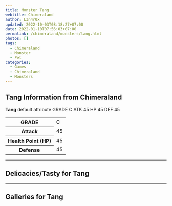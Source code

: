 ```yaml
---
title: Monster Tang
webtitle: Chimeraland
author: L3n4r0x
updated: 2022-10-03T08:18:27+07:00
date: 2022-01-10T07:56:03+07:00
permalink: /chimeraland/monsters/tang.html
photos: []
tags:
  - Chimeraland
  - Monster
  - Pet
categories:
  - Games
  - Chimeraland
  - Monsters
---
```


<section id="bootstrap-wrapper"><link rel="stylesheet" href="https://rawcdn.githack.com/dimaslanjaka/Web-Manajemen/0c3b5aa1813bd4abcd2c11bf3e37928b15c28664/css/bootstrap-5-3-0-alpha3-wrapper.css"/><h2>Tang Information from Chimeraland</h2><p><b>Tang</b> default attribute GRADE C ATK 45 HP 45 DEF 45<table><tr><th>GRADE</th><td>C</td></tr><tr><th>Attack</th><td>45</td></tr><tr><th>Health Point (HP)</th><td>45</td></tr><tr><th>Defense</th><td>45</td></tr></table></p><hr/><h2>Delicacies/Tasty for Tang</h2><hr/><div id="gallery"><h2>Galleries for Tang</h2><div class="row"></div></div></section>